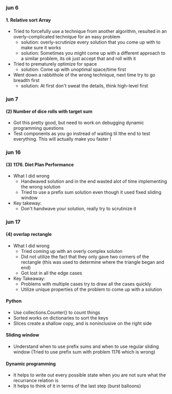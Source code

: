 ### jun 6
#### 1. Relative sort Array
* Tried to forcefully use a technique from another algorithm, resulted in an overly-complicated technique for an easy problem 
    * solution: overly-scrutinize every solution that you come up with to make sure it works
    * solution: Sometimes you might come up with a different approach to a similar problem, its ok just accept that and roll with it  
* Tried to prematurely optimize for space
    * solution: Come up with unoptimal space/time first
* Went down a rabbithole of the wrong technique, next time try to go breadth first
    * solution: At first don't sweat the details, think high-level first 

### jun 7
#### (2) Number of dice rolls with target sum 
* Got this pretty good, but need to work on debugging dynamic programming questions
* Test components as you go instread of waiting til lthe end to test everything. This will actually make you faster !

### jun 16
#### (3) 1176. Diet Plan Performance
* What I did wrong
    - Handwaved solution and in the end wasted alot of time implementing the wrong solution 
    - Tried to use a prefix sum solution even though it used fixed sliding window
* Key takeway:
    - Don't handwave your solution, really try to scrutinize it

### jun 17
#### (4) overlap rectangle
* What I did wrong
    - Tried coming up with an overly complex soluton
    - Did not utilize the fact that they only gave two corners of the rectangle (this was used to determine where the triangle began and end)
    - Got lost in all the edge cases
* Key Takeaway:
    - Problems with multiple cases try to draw all the cases quickly
    - Utilize unique properties of the problem to come up with a solution 

#### Python
* Use collections.Counter() to count things
* Sorted works on dictionaries to sort the keys
* Slices create a shallow copy, and is noninclusive on the right side

#### Sliding window
* Understand when to use prefix sums and when to use regular sliding window (Tried to use prefix sum with problem 1176 which is wrong)

#### Dynamic programming
* It helps to write out every possible state when you are not sure what the recurrance relation is
* It helps to think of it in terms of the last step (burst balloons)